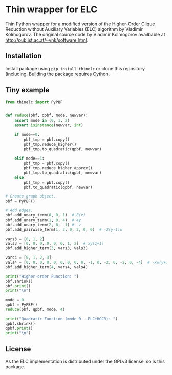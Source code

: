 # Thin wrapper for ELC
Thin Python wrapper for a modified version of the Higher-Order Clique Reduction without Auxiliary Variables (ELC) algorithm by Vladimir Kolmogorov. The original source code by Vladimir Kolmogorov availbable at http://pub.ist.ac.at/~vnk/software.html.

## Installation
Install package using `pip install thinelc` or clone this repository (including. Building the package requires Cython.

## Tiny example
```python
from thinelc import PyPBF


def reduce(pbf, qpbf, mode, newvar):
    assert mode in (0, 1, 2)
    assert isinstance(newvar, int)
    
    if mode==0:
        pbf_tmp = pbf.copy()
        pbf_tmp.reduce_higher()
        pbf_tmp.to_quadratic(qpbf, newvar)
        
    elif mode==1:
        pbf_tmp = pbf.copy()
        pbf_tmp.reduce_higher_approx()
        pbf_tmp.to_quadratic(qpbf, newvar)
    else:
        pbf_tmp = pbf.copy()
        pbf.to_quadratic(qpbf, newvar)

# Create graph object.
pbf = PyPBF()

# Add edges.
pbf.add_unary_term(0, 0, 1)  # E(x)
pbf.add_unary_term(1, 0, 4)  # 4y
pbf.add_unary_term(2, 0, -1) # -z
pbf.add_pairwise_term(1, 3, 0, 2, 0, 0)  # -2(y-1)w

vars3 = [0, 1, 2]
vals3 = [0, 0, 0, 0, 0, 0, 1, 2]  # xy(z+1)
pbf.add_higher_term(3, vars3, vals3)

vars4 = [0, 1, 2, 3]
vals4 = [0, 0, 0, 0, 0, 0, 0, 0, 0, -1, 0, -2, 0, -2, 0, -4]  # -xw(y+1)(z+1)
pbf.add_higher_term(4, vars4, vals4)

print("Higher-order Function: ")
pbf.shrink()
pbf.print()
print("\n")

mode = 0
qpbf = PyPBF()
reduce(pbf, qpbf, mode, 4)

print("Quadratic Function (mode 0 - ELC+HOCR): ")
qpbf.shrink()
qpbf.print()
print("\n")
```

## License
As the ELC implementation is distributed under the GPLv3 license, so is this package.